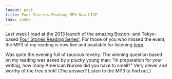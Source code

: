 ```yaml
---
layout: post
title: Four Stories Reading MP3 Now LIVE
lnav: index
---
```


Last week I read at the 2013 launch of the amazing Boston- and Tokyo-based [Four Stories Reading Series'](http://www.fourstories.org/event-featured.html). For those of you who missed the event, the MP3 of my reading is now live and available for listening [here](http://www.fourstories.org/mp3/FourStories_KaitlinSolimine_3.5.13.mp3).

Was quite the evening full of raucous revelry. The winning question based on my reading was asked by a plucky young man: "In preparation for your writing, how many American Nurses did you have to smell?" Very clever and worthy of the free drink! (The answer? Listen to the MP3 to find out.)
